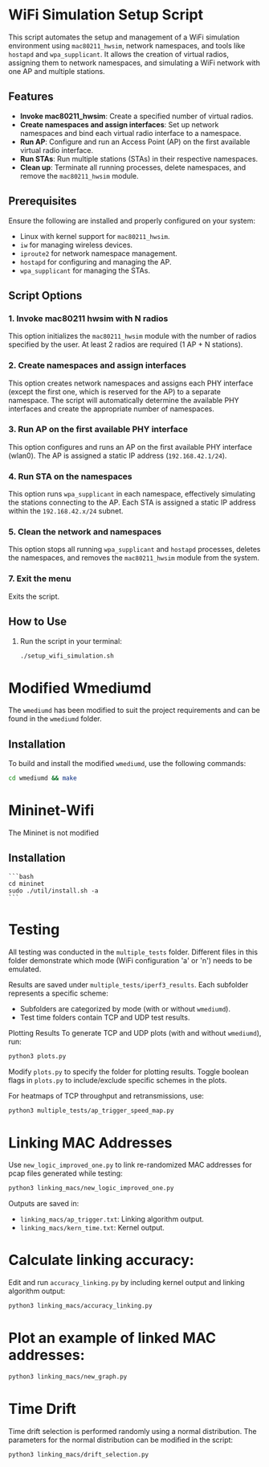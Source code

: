 

# WiFi Simulation Setup Script

This script automates the setup and management of a WiFi simulation environment using `mac80211_hwsim`, network namespaces, and tools like `hostapd` and `wpa_supplicant`. It allows the creation of virtual radios, assigning them to network namespaces, and simulating a WiFi network with one AP and multiple stations.

## Features

- **Invoke mac80211_hwsim**: Create a specified number of virtual radios.
- **Create namespaces and assign interfaces**: Set up network namespaces and bind each virtual radio interface to a namespace.
- **Run AP**: Configure and run an Access Point (AP) on the first available virtual radio interface.
- **Run STAs**: Run multiple stations (STAs) in their respective namespaces.
- **Clean up**: Terminate all running processes, delete namespaces, and remove the `mac80211_hwsim` module.

## Prerequisites

Ensure the following are installed and properly configured on your system:

- Linux with kernel support for `mac80211_hwsim`.
- `iw` for managing wireless devices.
- `iproute2` for network namespace management.
- `hostapd` for configuring and managing the AP.
- `wpa_supplicant` for managing the STAs.

## Script Options

### 1. Invoke mac80211 hwsim with N radios

This option initializes the `mac80211_hwsim` module with the number of radios specified by the user. At least 2 radios are required (1 AP + N stations).

### 2. Create namespaces and assign interfaces

This option creates network namespaces and assigns each PHY interface (except the first one, which is reserved for the AP) to a separate namespace. The script will automatically determine the available PHY interfaces and create the appropriate number of namespaces.

### 3. Run AP on the first available PHY interface

This option configures and runs an AP on the first available PHY interface (wlan0). The AP is assigned a static IP address (`192.168.42.1/24`).

### 4. Run STA on the namespaces

This option runs `wpa_supplicant` in each namespace, effectively simulating the stations connecting to the AP. Each STA is assigned a static IP address within the `192.168.42.x/24` subnet.

### 5. Clean the network and namespaces

This option stops all running `wpa_supplicant` and `hostapd` processes, deletes the namespaces, and removes the `mac80211_hwsim` module from the system.

### 7. Exit the menu

Exits the script.

## How to Use

1. Run the script in your terminal:

   ```bash
   ./setup_wifi_simulation.sh
   ```

# Modified Wmediumd

The `wmediumd` has been modified to suit the project requirements and can be found in the `wmediumd` folder.

## Installation

 To build and install the modified `wmediumd`, use the following commands:

```bash
cd wmediumd && make
```


# Mininet-Wifi

The Mininet is not modified

## Installation 
	```bash
	cd mininet
	sudo ./util/install.sh -a
	```

# Testing


All testing was conducted in the `multiple_tests` folder.
Different files in this folder demonstrate which mode (WiFi configuration 'a' or 'n') needs to be emulated.

Results are saved under `multiple_tests/iperf3_results`.
Each subfolder represents a specific scheme:
  - Subfolders are categorized by mode (with or without `wmediumd`).
  - Test time folders contain TCP and UDP test results.

Plotting Results
To generate TCP and UDP plots (with and without `wmediumd`), run:
```bash
python3 plots.py
```
Modify `plots.py` to specify the folder for plotting results.
Toggle boolean flags in `plots.py` to include/exclude specific schemes in the plots.

For heatmaps of TCP throughput and retransmissions, use:
```bash
python3 multiple_tests/ap_trigger_speed_map.py
```
# Linking MAC Addresses
Use `new_logic_improved_one.py` to link re-randomized MAC addresses for pcap files generated while testing:
```bash
python3 linking_macs/new_logic_improved_one.py
```

 Outputs are saved in:
  - `linking_macs/ap_trigger.txt`: Linking algorithm output.
  - `linking_macs/kern_time.txt`: Kernel output.

# Calculate linking accuracy:
 Edit and run `accuracy_linking.py` by including kernel output and linking algorithm output:
```bash
python3 linking_macs/accuracy_linking.py
```

# Plot an example of linked MAC addresses:
```bash
python3 linking_macs/new_graph.py
```

# Time Drift

Time drift selection is performed randomly using a normal distribution. The parameters for the normal distribution can be modified in the script:

```bash
python3 linking_macs/drift_selection.py
```









